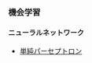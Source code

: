 ### 機会学習
  
#### ニューラルネットワーク
* [単純パーセプトロン](https://github.com/dsonoda/machine-learning/tree/master/nn/simple_perceptron "単純パーセプトロン")
